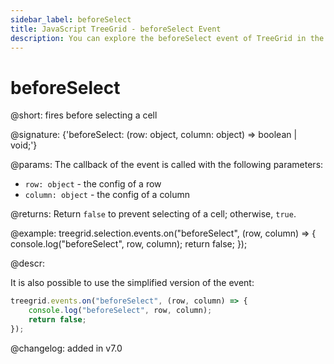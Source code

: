 ```yaml
---
sidebar_label: beforeSelect
title: JavaScript TreeGrid - beforeSelect Event 
description: You can explore the beforeSelect event of TreeGrid in the documentation of the DHTMLX JavaScript UI library. Browse developer guides and API reference, try out code examples and live demos, and download a free 30-day evaluation version of DHTMLX Suite.
---
```


# beforeSelect

@short: fires before selecting a cell

@signature: {'beforeSelect: (row: object, column: object) => boolean | void;'}

@params:
The callback of the event is called with the following parameters:

- `row: object` - the config of a row
- `column: object` - the config of a column

@returns:
Return `false` to prevent selecting of a cell; otherwise, `true`.

@example:
treegrid.selection.events.on("beforeSelect", (row, column) => {
    console.log("beforeSelect", row, column); 
    return false;
});

@descr:

It is also possible to use the simplified version of the event:

~~~js
treegrid.events.on("beforeSelect", (row, column) => {
    console.log("beforeSelect", row, column); 
    return false;
});
~~~

@changelog:
added in v7.0

